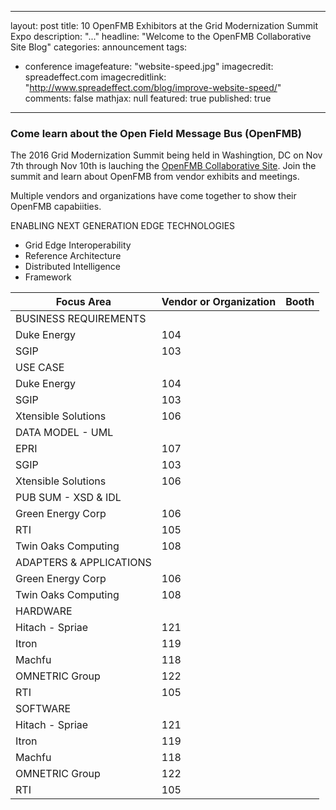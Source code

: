 
---
layout: post
title: 10 OpenFMB Exhibitors at the Grid Modernization Summit Expo
description: "..."
headline: "Welcome to the OpenFMB Collaborative Site Blog"
categories: announcement
tags:
  - conference
imagefeature: "website-speed.jpg"
imagecredit: spreadeffect.com
imagecreditlink: "http://www.spreadeffect.com/blog/improve-website-speed/"
comments: false
mathjax: null
featured: true
published: true
---

### Come learn about the Open Field Message Bus (OpenFMB)

The 2016 Grid Modernization Summit being held in Washingtion, DC on Nov 7th through Nov 10th is lauching the [OpenFMB Collaborative Site](https://openfmb.github.io).  Join the summit and learn about OpenFMB from vendor exhibits and meetings.   

Multiple vendors and organizations have come together to show their OpenFMB capabiities.

ENABLING NEXT GENERATION EDGE TECHNOLOGIES
+ Grid Edge Interoperability
+ Reference Architecture
+ Distributed Intelligence
+ Framework


Focus Area  |  Vendor or Organization | Booth
----------------------- | --------------------------|-----------------------------
BUSINESS REQUIREMENTS  | |
 | Duke Energy | 104
 | SGIP | 103
USE CASE | |
  | Duke Energy | 104
  | SGIP | 103
  | Xtensible Solutions | 106
DATA MODEL - UML | | 
 | EPRI | 107
 | SGIP | 103
 | Xtensible Solutions | 106
PUB SUM - XSD & IDL | | 
 | Green Energy Corp | 106
 | RTI | 105
 | Twin Oaks Computing | 108
ADAPTERS & APPLICATIONS | | 
 | Green Energy Corp | 106
 | Twin Oaks Computing | 108
HARDWARE | |
 | Hitach - Spriae | 121
 | Itron | 119
 | Machfu | 118
 | OMNETRIC Group | 122
 | RTI | 105
SOFTWARE | | 
 | Hitach - Spriae | 121
 | Itron | 119
 | Machfu | 118
 | OMNETRIC Group | 122
 | RTI | 105
 
